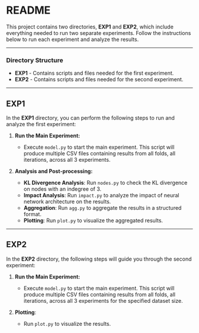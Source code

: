 # README

This project contains two directories, **EXP1** and **EXP2**, which include everything needed to run two separate experiments. Follow the instructions below to run each experiment and analyze the results.

---

### Directory Structure

- **EXP1** - Contains scripts and files needed for the first experiment.
- **EXP2** - Contains scripts and files needed for the second experiment.

---

## EXP1

In the **EXP1** directory, you can perform the following steps to run and analyze the first experiment:

1. **Run the Main Experiment:**
   - Execute `model.py` to start the main experiment. This script will produce multiple CSV files containing results from all folds, all iterations, across all 3 experiments.

2. **Analysis and Post-processing:**
   - **KL Divergence Analysis**: Run `nodes.py` to check the KL divergence on nodes with an indegree of 3.
   - **Impact Analysis**: Run `impact.py` to analyze the impact of neural network architecture on the results.
   - **Aggregation**: Run `agg.py` to aggregate the results in a structured format.
   - **Plotting**: Run `plot.py` to visualize the aggregated results.

---

## EXP2

In the **EXP2** directory, the following steps will guide you through the second experiment:

1. **Run the Main Experiment:**
   - Execute `model.py` to start the main experiment. This script will produce multiple CSV files containing results from all folds, all iterations, across all 3 experiments for the specified dataset size.

2. **Plotting**:
   - Run `plot.py` to visualize the results.

